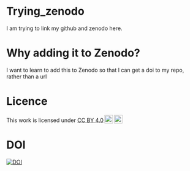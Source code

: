 # Trying_zenodo
I am trying to link my github and zenodo here. 

# Why adding it to Zenodo?

I want to learn to add this to Zenodo so that I can get a doi to my repo, rather than a url

# Licence
<p xmlns:cc="http://creativecommons.org/ns#" >This work is licensed under <a href="https://creativecommons.org/licenses/by/4.0/?ref=chooser-v1" target="_blank" rel="license noopener noreferrer" style="display:inline-block;">CC BY 4.0<img style="height:22px!important;margin-left:3px;vertical-align:text-bottom;" src="https://mirrors.creativecommons.org/presskit/icons/cc.svg?ref=chooser-v1" alt=""><img style="height:22px!important;margin-left:3px;vertical-align:text-bottom;" src="https://mirrors.creativecommons.org/presskit/icons/by.svg?ref=chooser-v1" alt=""></a></p>

# DOI
[![DOI](https://zenodo.org/badge/897916058.svg)](https://doi.org/10.5281/zenodo.14267181)
